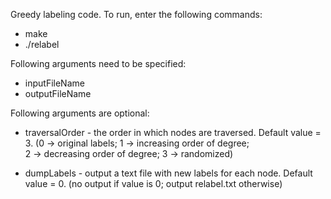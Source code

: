 Greedy labeling code. To run, enter the following commands:

* make
* ./relabel <inputFileName> <outputFileName> <traversalOrder> <dumpLabels>



Following arguments need to be specified:

* inputFileName
* outputFileName



Following arguments are optional:

* traversalOrder - the order in which nodes are traversed. Default value = 3.
                   (0 -> original labels; 1 -> increasing order of degree; \
                    2 -> decreasing order of degree; 3 -> randomized)

* dumpLabels - output a text file with new labels for each node. Default value = 0.
               (no output if value is 0; output relabel.txt otherwise)
